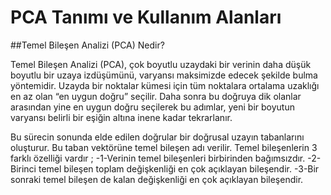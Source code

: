 # PCA Tanımı ve Kullanım Alanları

##Temel Bileşen Analizi (PCA) Nedir?

   Temel Bileşen Analizi (PCA), çok boyutlu uzaydaki bir verinin daha düşük boyutlu bir uzaya izdüşümünü, varyansı maksimizde edecek
 şekilde bulma yöntemidir. Uzayda bir noktalar kümesi için tüm noktalara ortalama uzaklığı en az olan “en uygun doğru” seçilir. Daha 
 sonra bu doğruya dik olanlar arasından yine en uygun doğru seçilerek bu adımlar, yeni bir boyutun varyansı belirli bir eşiğin altına 
 inene kadar tekrarlanır. 

 Bu sürecin sonunda elde edilen doğrular bir doğrusal uzayın tabanlarını oluşturur. Bu taban vektörüne temel bileşen adı verilir. 
 Temel bileşenlerin 3 farklı özelliği vardır ;
 -1-Verinin temel bileşenleri birbirinden bağımsızdır.
 -2-Birinci temel bileşen toplam değişkenliği en çok açıklayan bileşendir.
 -3-Bir sonraki temel bileşen de kalan değişkenliği en çok açıklayan bileşendir.

 
